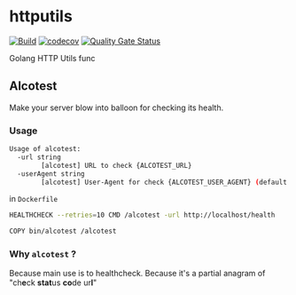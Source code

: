 # httputils

[![Build](https://github.com/ViBiOh/httputils/workflows/Build/badge.svg)](https://github.com/ViBiOh/httputils/actions)
[![codecov](https://codecov.io/gh/ViBiOh/httputils/branch/main/graph/badge.svg)](https://codecov.io/gh/ViBiOh/httputils)
[![Quality Gate Status](https://sonarcloud.io/api/project_badges/measure?project=ViBiOh_httputils&metric=alert_status)](https://sonarcloud.io/dashboard?id=ViBiOh_httputils)

Golang HTTP Utils func

## Alcotest

Make your server blow into balloon for checking its health.

### Usage

```bash
Usage of alcotest:
  -url string
        [alcotest] URL to check {ALCOTEST_URL}
  -userAgent string
        [alcotest] User-Agent for check {ALCOTEST_USER_AGENT} (default "Alcotest")
```

in `Dockerfile`

```bash
HEALTHCHECK --retries=10 CMD /alcotest -url http://localhost/health

COPY bin/alcotest /alcotest
```

### Why `alcotest` ?

Because main use is to healthcheck.
Because it's a partial anagram of "ch**e**ck **stat**us **co**de ur**l**"

